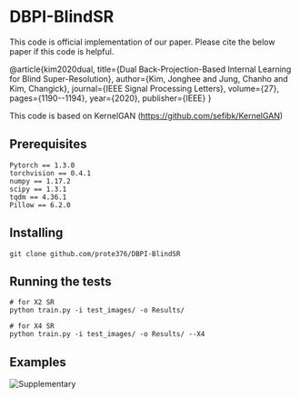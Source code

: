 # DBPI-BlindSR
This code is official implementation of our paper. Please cite the below paper if this code is helpful.

@article{kim2020dual,
  title={Dual Back-Projection-Based Internal Learning for Blind Super-Resolution},
  author={Kim, Jonghee and Jung, Chanho and Kim, Changick},
  journal={IEEE Signal Processing Letters},
  volume={27},
  pages={1190--1194},
  year={2020},
  publisher={IEEE}
}

This code is based on KernelGAN (https://github.com/sefibk/KernelGAN)

## Prerequisites
```
Pytorch == 1.3.0
torchvision == 0.4.1
numpy == 1.17.2
scipy == 1.3.1
tqdm == 4.36.1
Pillow == 6.2.0
```

## Installing
```
git clone github.com/prote376/DBPI-BlindSR
```

## Running the tests
```
# for X2 SR
python train.py -i test_images/ -o Results/

# for X4 SR
python train.py -i test_images/ -o Results/ --X4
```

## Examples
![Supplementary](https://user-images.githubusercontent.com/10805291/79537176-b0677a80-80bc-11ea-89cc-cad166e04eaa.jpg)
